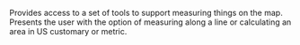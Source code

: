 Provides access to a set of tools to support measuring things on the map. Presents the user with the option of measuring along a line or calculating an area in US customary or metric.
